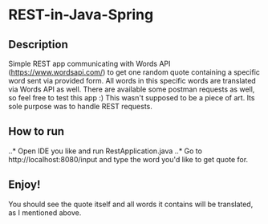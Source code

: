 # REST-in-Java-Spring
## Description
Simple REST app communicating with Words API (https://www.wordsapi.com/) to get one random quote containing a specific word sent via provided form. All words in this specific words are translated via Words API as well.
There are available some postman requests as well, so feel free to test this app :)
This wasn't supposed to be a piece of art. Its sole purpose was to handle REST requests.

## How to run
..* Open IDE you like and run RestApplication.java
..* Go to http://localhost:8080/input and type the word you'd like to get quote for.

## Enjoy!
You should see the quote itself and all words it contains will be translated, as I mentioned above.
